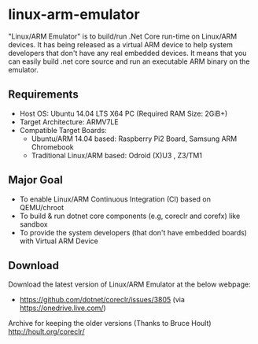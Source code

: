 # linux-arm-emulator

"Linux/ARM Emulator" is to build/run .Net Core run-time on Linux/ARM devices. It has being released as a virtual ARM device to help system developers that don't have any real embedded devices. It means that you can easily build .net core source and run an executable ARM binary on the emulator.

## Requirements

 * Host OS: Ubuntu 14.04 LTS X64 PC (Required RAM Size: 2GiB+)
 * Target Architecture: ARMV7LE
 * Compatible Target Boards: 
   - Ubuntu/ARM 14.04 based: Raspberry Pi2 Board, Samsung ARM Chromebook
   - Traditional Linux/ARM based: Odroid (X)U3 , Z3/TM1

## Major Goal

 * To enable Linux/ARM Continuous Integration (CI) based on QEMU/chroot
 * To build & run dotnet core components (e.g, coreclr and corefx) like sandbox
 * To provide the system developers (that don't have embedded boards) with Virtual ARM Device

## Download

Download the latest version of Linux/ARM Emulator at the below webpage:
 * https://github.com/dotnet/coreclr/issues/3805 (via https://onedrive.live.com/)

Archive for keeping the older versions (Thanks to Bruce Hoult)
http://hoult.org/coreclr/
